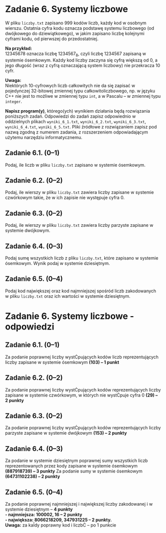 Zadanie 6. Systemy liczbowe
===========================

W pliku `liczby.txt` zapisano 999 kodów liczb, każdy kod w osobnym wierszu. Ostatnia
cyfra kodu oznacza podstawę systemu liczbowego (od dwójkowego do dziewiątkowego),
w jakim zapisano liczbę kolejnymi cyframi kodu, od pierwszej do przedostatniej.

**Na przykład:**\
12345678 oznacza liczbę 1234567<sub>8</sub>, czyli liczbę 1234567 zapisaną w systemie ósemkowym.
Każdy kod liczby zaczyna się cyfrą większą od 0, a jego długość (wraz z cyfrą oznaczającą
system liczbowy) nie przekracza 10 cyfr.

**Uwaga:**\
Niektórych 10-cyfrowych liczb całkowitych nie da się zapisać w pojedynczej 32-bitowej
zmiennej typu całkowitoliczbowego, np. w języku C++ nie jest to możliwe w zmiennej typu
`int`, a w Pascalu – w zmiennej typu `integer`.

**Napisz program(y)**, którego(ych) wynikiem działania będą rozwiązania poniższych zadań.
Odpowiedzi do zadań zapisz odpowiednio w oddzielnych plikach `wyniki_6_1.txt`,
`wyniki_6_2.txt`, `wyniki_6_3.txt`, `wyniki_6_4.txt`, `wyniki_6_5.txt`. Pliki
źródłowe z rozwiązaniem zapisz pod nazwą zgodną z numerem zadania, z rozszerzeniem
odpowiadającym użytemu narzędziu informatycznemu.

## Zadanie 6.1. (0–1) 

Podaj, ile liczb w pliku `liczby.txt` zapisano w systemie ósemkowym.

## Zadanie 6.2. (0–2) 

Podaj, ile wierszy w pliku `liczby.txt` zawiera liczby zapisane w systemie czwórkowym
takie, że w ich zapisie nie występuje cyfra 0.

## Zadanie 6.3. (0–2)

Podaj, ile wierszy w pliku `liczby.txt` zawiera liczby parzyste zapisane w systemie
dwójkowym. 

## Zadanie 6.4. (0–3) 

Podaj sumę wszystkich liczb z pliku `liczby.txt`, które zapisano w systemie ósemkowym.
Wynik podaj w systemie dziesiętnym. 

## Zadanie 6.5. (0–4) 

Podaj kod największej oraz kod najmniejszej spośród liczb zakodowanych w pliku
`liczby.txt` oraz ich wartości w systemie dziesiętnym. 

Zadanie 6. Systemy liczbowe - odpowiedzi
===========================

## Zadanie 6.1. (0–1) 

Za podanie poprawnej liczby wystĊpujących kodów liczb
reprezentujących liczby zapisane w systemie
ósemkowym **(103) – 1 punkt**

## Zadanie 6.2. (0–2) 

Za podanie poprawnej liczby wystĊpujących kodów
reprezentujących liczby zapisane w systemie
czwórkowym, w których nie wystĊpuje cyfra 0 **(29) – 2
punkty**

## Zadanie 6.3. (0–2)

Za podanie poprawnej liczby wystĊpujących kodów
reprezentujących liczby parzyste zapisane w systemie
dwójkowym **(153) – 2 punkty**

## Zadanie 6.4. (0–3) 

Za podanie w systemie dziesiętnym poprawnej sumy
wszystkich liczb reprezentowanych przez kody zapisane
w systemie ósemkowym **(887918739) – 3 punkty**
Za podanie sumy w systemie ósemkowym
**(64731102238) – 2 punkty**

## Zadanie 6.5. (0–4) 

Za podanie poprawnej najmniejszej i największej liczby
zakodowanej i w systemie dziesiętnym – **4 punkty**\
**- najmniejsza: 100002, 16 – 2 punkty**\
**- największa: 8066218209, 347931225 – 2 punkty.**\
**Uwaga:** za kaĪdy poprawny kod i liczbĊ – po 1 punkcie 